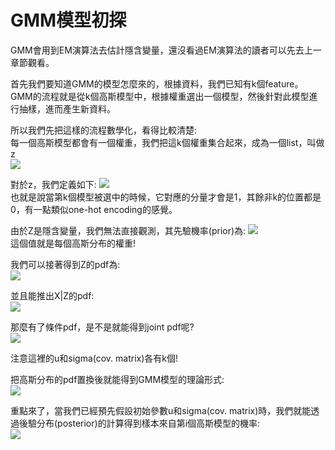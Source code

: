 # GMM模型初探
GMM會用到EM演算法去估計隱含變量，還沒看過EM演算法的讀者可以先去上一章節觀看。  

首先我們要知道GMM的模型怎麼來的，根據資料，我們已知有k個feature。  
GMM的流程就是從k個高斯模型中，根據權重選出一個模型，然後針對此模型進行抽樣，進而產生新資料。  

所以我們先把這樣的流程數學化，看得比較清楚:  
每一個高斯模型都會有一個權重，我們把這k個權重集合起來，成為一個list，叫做z  
<img src="https://latex.codecogs.com/png.image?\inline&space;\dpi{110}z=[z_1,&space;z_2,&space;...,&space;z_k]"  />

對於z，我們定義如下:
<img src="https://latex.codecogs.com/png.image?\inline&space;\dpi{110}z_i&space;=&space;0&space;\&space;\forall&space;i\neq&space;k&space;"  />  
也就是說當第k個模型被選中的時候，它對應的分量才會是1，其餘非k的位置都是0，有一點類似one-hot encoding的感覺。  

由於Z是隱含變量，我們無法直接觀測，其先驗機率(prior)為: 
<img src="https://latex.codecogs.com/png.image?\inline&space;\dpi{110}p(z_i=1)=\alpha&space;_i&space;,&space;\&space;\forall&space;i=1,2...,k"  />  
這個值就是每個高斯分布的權重!  

我們可以接著得到Z的pdf為:  
<img src="https://latex.codecogs.com/png.image?\inline&space;\dpi{110}p(z)=\prod_{i=1}^{k}p(z_i=1)^{z_i}=\prod_{i=1}^{k}\alpha_{k}^{z_k}"  />  

並且能推出X|Z的pdf:  
<img src="https://latex.codecogs.com/png.image?\inline&space;\dpi{110}p(x|z_k=1)=p(x|\mu_k,&space;\Sigma_k)&space;\Rightarrow&space;p(x|z)=\prod_{i=1}^{k}p(x|z_k=1)^{z_k}=p(x|\mu_k,&space;\Sigma_k)^{z_k}" />

那麼有了條件pdf，是不是就能得到joint pdf呢?  
<img src="https://latex.codecogs.com/png.image?\inline&space;\dpi{110}p(x,z,\mu&space;,\Sigma)\\&space;=\sum_{Z}&space;p(X|Z)*p(Z)\\&space;=\sum_{i=1}^{k}&space;p(x|z_i=1)*p(z_i=1)\\&space;=\sum_{i=1}^{k}\alpha_i&space;*p(x|\mu_i,&space;\Sigma_i)&space;" />

注意這裡的u和sigma(cov. matrix)各有k個!

把高斯分布的pdf置換後就能得到GMM模型的理論形式:  
<img src="https://latex.codecogs.com/png.image?\inline&space;\dpi{110}p(x,z,\mu&space;,\Sigma)=\sum_{i=1}^{k}\alpha_i&space;*&space;N(x|\mu_i,&space;\Sigma_i)&space;\\N(x|\mu_i,&space;\Sigma_i)=\frac{1}{\sqrt{(2\pi)^d&space;|\Sigma_i|}}exp{-\frac{1}{2}(x-\mu_i)^T\Sigma_{i}^{-1}(x-\mu_i)}&space;&space;\\subject\&space;to&space;:&space;\&space;&space;\sum_{i=1}^{k}\alpha_i=1&space;\&space;,&space;\&space;&space;0\leq&space;\alpha_i<1"  />

重點來了，當我們已經預先假設初始參數u和sigma(cov. matrix)時，我們就能透過後驗分布(posterior)的計算得到樣本來自第i個高斯模型的機率:  
<img src="https://latex.codecogs.com/png.image?\inline&space;\dpi{110}p(z_i=1|x)=\frac{p(x|z_i=1)p(z_i=1)}{p(x)}=\frac{\alpha_iN(x|\mu_i,\Sigma_i)}{\sum_{t=1}^{k}N(x|\mu_t,\Sigma_t)}" />


